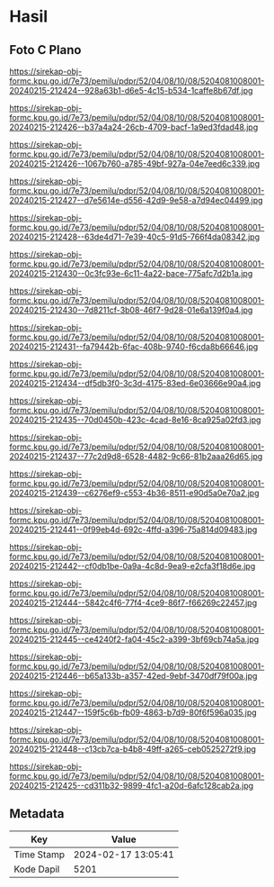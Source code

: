 # Hasil

## Foto C Plano

https://sirekap-obj-formc.kpu.go.id/7e73/pemilu/pdpr/52/04/08/10/08/5204081008001-20240215-212424--928a63b1-d6e5-4c15-b534-1caffe8b67df.jpg

https://sirekap-obj-formc.kpu.go.id/7e73/pemilu/pdpr/52/04/08/10/08/5204081008001-20240215-212426--b37a4a24-26cb-4709-bacf-1a9ed3fdad48.jpg

https://sirekap-obj-formc.kpu.go.id/7e73/pemilu/pdpr/52/04/08/10/08/5204081008001-20240215-212426--1067b760-a785-49bf-927a-04e7eed6c339.jpg

https://sirekap-obj-formc.kpu.go.id/7e73/pemilu/pdpr/52/04/08/10/08/5204081008001-20240215-212427--d7e5614e-d556-42d9-9e58-a7d94ec04499.jpg

https://sirekap-obj-formc.kpu.go.id/7e73/pemilu/pdpr/52/04/08/10/08/5204081008001-20240215-212428--63de4d71-7e39-40c5-91d5-766f4da08342.jpg

https://sirekap-obj-formc.kpu.go.id/7e73/pemilu/pdpr/52/04/08/10/08/5204081008001-20240215-212430--0c3fc93e-6c11-4a22-bace-775afc7d2b1a.jpg

https://sirekap-obj-formc.kpu.go.id/7e73/pemilu/pdpr/52/04/08/10/08/5204081008001-20240215-212430--7d8211cf-3b08-46f7-9d28-01e6a139f0a4.jpg

https://sirekap-obj-formc.kpu.go.id/7e73/pemilu/pdpr/52/04/08/10/08/5204081008001-20240215-212431--fa79442b-6fac-408b-9740-f6cda8b66646.jpg

https://sirekap-obj-formc.kpu.go.id/7e73/pemilu/pdpr/52/04/08/10/08/5204081008001-20240215-212434--df5db3f0-3c3d-4175-83ed-6e03666e90a4.jpg

https://sirekap-obj-formc.kpu.go.id/7e73/pemilu/pdpr/52/04/08/10/08/5204081008001-20240215-212435--70d0450b-423c-4cad-8e16-8ca925a02fd3.jpg

https://sirekap-obj-formc.kpu.go.id/7e73/pemilu/pdpr/52/04/08/10/08/5204081008001-20240215-212437--77c2d9d8-6528-4482-9c66-81b2aaa26d65.jpg

https://sirekap-obj-formc.kpu.go.id/7e73/pemilu/pdpr/52/04/08/10/08/5204081008001-20240215-212439--c6276ef9-c553-4b36-8511-e90d5a0e70a2.jpg

https://sirekap-obj-formc.kpu.go.id/7e73/pemilu/pdpr/52/04/08/10/08/5204081008001-20240215-212441--0f99eb4d-692c-4ffd-a396-75a814d09483.jpg

https://sirekap-obj-formc.kpu.go.id/7e73/pemilu/pdpr/52/04/08/10/08/5204081008001-20240215-212442--cf0db1be-0a9a-4c8d-9ea9-e2cfa3f18d6e.jpg

https://sirekap-obj-formc.kpu.go.id/7e73/pemilu/pdpr/52/04/08/10/08/5204081008001-20240215-212444--5842c4f6-77f4-4ce9-86f7-f66269c22457.jpg

https://sirekap-obj-formc.kpu.go.id/7e73/pemilu/pdpr/52/04/08/10/08/5204081008001-20240215-212445--ce4240f2-fa04-45c2-a399-3bf69cb74a5a.jpg

https://sirekap-obj-formc.kpu.go.id/7e73/pemilu/pdpr/52/04/08/10/08/5204081008001-20240215-212446--b65a133b-a357-42ed-9ebf-3470df79f00a.jpg

https://sirekap-obj-formc.kpu.go.id/7e73/pemilu/pdpr/52/04/08/10/08/5204081008001-20240215-212447--159f5c6b-fb09-4863-b7d9-80f6f596a035.jpg

https://sirekap-obj-formc.kpu.go.id/7e73/pemilu/pdpr/52/04/08/10/08/5204081008001-20240215-212448--c13cb7ca-b4b8-49ff-a265-ceb0525272f9.jpg

https://sirekap-obj-formc.kpu.go.id/7e73/pemilu/pdpr/52/04/08/10/08/5204081008001-20240215-212425--cd311b32-9899-4fc1-a20d-6afc128cab2a.jpg


## Metadata

| Key        | Value               |
| ---------- | ------------------- |
| Time Stamp | 2024-02-17 13:05:41 |
| Kode Dapil | 5201                |



